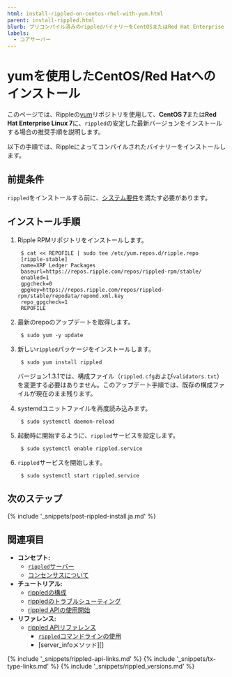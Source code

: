 ```yaml
---
html: install-rippled-on-centos-rhel-with-yum.html
parent: install-rippled.html
blurb: プリコンパイル済みのrippledバイナリーをCentOSまたはRed Hat Enterprise Linuxにインストールします。
labels:
  - コアサーバー
---
```

# yumを使用したCentOS/Red Hatへのインストール

このページでは、Rippleの[yum](https://en.wikipedia.org/wiki/Yellowdog_Updater,_Modified)リポジトリを使用して、**CentOS 7**または**Red Hat Enterprise Linux 7**に、`rippled`の安定した最新バージョンをインストールする場合の推奨手順を説明します。

以下の手順では、Rippleによってコンパイルされたバイナリーをインストールします。


## 前提条件

`rippled`をインストールする前に、[システム要件](system-requirements.html)を満たす必要があります。


## インストール手順

1. Ripple RPMリポジトリをインストールします。

        $ cat << REPOFILE | sudo tee /etc/yum.repos.d/ripple.repo
        [ripple-stable]
        name=XRP Ledger Packages
        baseurl=https://repos.ripple.com/repos/rippled-rpm/stable/
        enabled=1
        gpgcheck=0
        gpgkey=https://repos.ripple.com/repos/rippled-rpm/stable/repodata/repomd.xml.key
        repo_gpgcheck=1
        REPOFILE

2. 最新のrepoのアップデートを取得します。

        $ sudo yum -y update

3. 新しい`rippled`パッケージをインストールします。

        $ sudo yum install rippled

   バージョン1.3.1では、構成ファイル（`rippled.cfg`および`validators.txt`）を変更する必要はありません。このアップデート手順では、既存の構成ファイルが現在のまま残ります。

4. systemdユニットファイルを再度読み込みます。

        $ sudo systemctl daemon-reload

5. 起動時に開始するように、`rippled`サービスを設定します。

        $ sudo systemctl enable rippled.service

6. `rippled`サービスを開始します。

        $ sudo systemctl start rippled.service


## 次のステップ

{% include '_snippets/post-rippled-install.ja.md' %}<!--_ -->


## 関連項目

- **コンセプト:**
    - [`rippled`サーバー](the-rippled-server.html)
    - [コンセンサスについて](intro-to-consensus.html)
- **チュートリアル:**
    - [rippledの構成](configure-rippled.html)
    - [rippledのトラブルシューティング](troubleshoot-the-rippled-server.html)
    - [rippled APIの使用開始](get-started-using-http-websocket-apis.html)
- **リファレンス:**
    - [rippled APIリファレンス](rippled-api.html)
      - [`rippled`コマンドラインの使用](commandline-usage.html)
      - [server_infoメソッド][]


<!--{# common link defs #}-->
{% include '_snippets/rippled-api-links.md' %}
{% include '_snippets/tx-type-links.md' %}
{% include '_snippets/rippled_versions.md' %}
